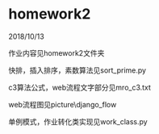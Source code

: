 # homework2

2018/10/13

作业内容见homework2文件夹

快排，插入排序，素数算法见sort_prime.py

c3算法公式，web流程文字部分见mro_c3.txt

web流程图见picture\django_flow

单例模式，作业转化类实现见work_class.py
